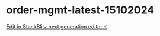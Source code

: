 # order-mgmt-latest-15102024

[Edit in StackBlitz next generation editor ⚡️](https://stackblitz.com/~/github.com/vk381/order-mgmt-latest-15102024)